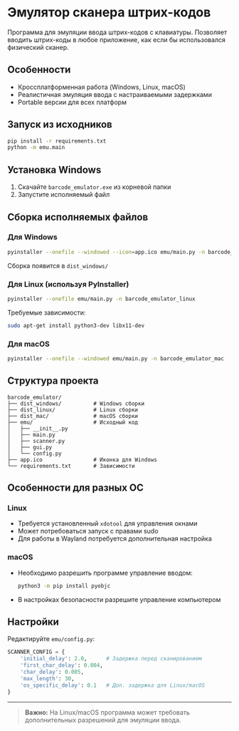 # Эмулятор сканера штрих-кодов

Программа для эмуляции ввода штрих-кодов с клавиатуры. Позволяет вводить штрих-коды в любое приложение, как если бы использовался физический сканер.

## Особенности

- Кроссплатформенная работа (Windows, Linux, macOS)
- Реалистичная эмуляция ввода с настраиваемыми задержками
- Portable версии для всех платформ

## Запуск из исходников

```bash
pip install -r requirements.txt
python -m emu.main
```

## Установка Windows

1. Скачайте `barcode_emulator.exe` из корневой папки 
2. Запустите исполняемый файл

 
## Сборка исполняемых файлов

### Для Windows
```bash
pyinstaller --onefile --windowed --icon=app.ico emu/main.py -n barcode_emulator
```
Сборка появится в `dist_windows/`

### Для Linux (используя PyInstaller)
```bash
pyinstaller --onefile emu/main.py -n barcode_emulator_linux
```
Требуемые зависимости:
```bash
sudo apt-get install python3-dev libx11-dev
```

### Для macOS
```bash
pyinstaller --onefile --windowed emu/main.py -n barcode_emulator_mac
```

## Структура проекта

```
barcode_emulator/
├── dist_windows/          # Windows сборки
├── dist_linux/            # Linux сборки
├── dist_mac/              # macOS сборки
├── emu/                   # Исходный код
│   ├── __init__.py
│   ├── main.py
│   ├── scanner.py
│   ├── gui.py
│   └── config.py
├── app.ico                # Иконка для Windows
└── requirements.txt       # Зависимости
```

## Особенности для разных ОС

### Linux
- Требуется установленный `xdotool` для управления окнами
- Может потребоваться запуск с правами sudo
- Для работы в Wayland потребуется дополнительная настройка

### macOS
- Необходимо разрешить программе управление вводом:
  ```bash
  python3 -m pip install pyobjc
  ```
- В настройках безопасности разрешите управление компьютером

## Настройки

Редактируйте `emu/config.py`:

```python
SCANNER_CONFIG = {
    'initial_delay': 2.0,      # Задержка перед сканированием
    'first_char_delay': 0.004, 
    'char_delay': 0.005,
    'max_length': 30,
    'os_specific_delay': 0.1   # Доп. задержка для Linux/macOS
}
```

---

> **Важно:** На Linux/macOS программа может требовать дополнительных разрешений для эмуляции ввода.